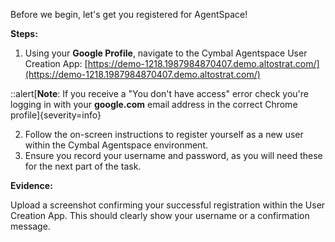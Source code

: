 Before we begin, let's get you registered for AgentSpace!

**Steps:**

1. Using your **Google Profile**, navigate to the Cymbal Agentspace User Creation App: [https://demo-1218.1987984870407.demo.altostrat.com/](https://demo-1218.1987984870407.demo.altostrat.com/)

::alert[**Note**: If you receive a "You don't have access" error check you're logging in with your **google.com** email address in the correct Chrome profile]{severity=info}

2. Follow the on-screen instructions to register yourself as a new user within the Cymbal Agentspace environment.
3. Ensure you record your username and password, as you will need these for the next part of the task.

**Evidence:**

Upload a screenshot confirming your successful registration within the User Creation App. This should clearly show your username or a confirmation message.

